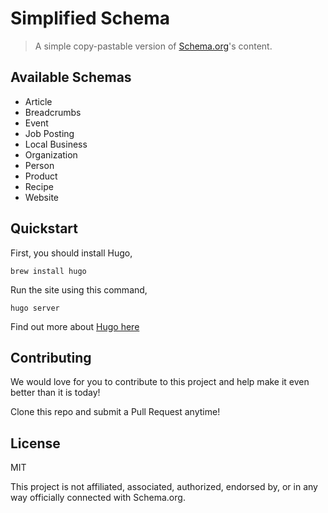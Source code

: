 # Simplified Schema

> A simple copy-pastable version of [Schema.org](https://schema.org/)'s content.

## Available Schemas

- Article
- Breadcrumbs
- Event
- Job Posting
- Local Business
- Organization
- Person
- Product
- Recipe
- Website

## Quickstart

First, you should install Hugo,

```
brew install hugo
```

Run the site using this command,

```
hugo server
```

Find out more about [Hugo here](https://gohugo.io/about/)

## Contributing

We would love for you to contribute to this project and help make it even better than it is today!

Clone this repo and submit a Pull Request anytime!

## License

MIT

This project is not affiliated, associated, authorized, endorsed by, or in any way officially connected with Schema.org.